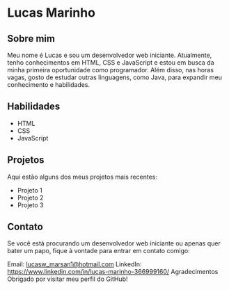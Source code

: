 # Lucas Marinho
## Sobre mim
Meu nome é Lucas e sou um desenvolvedor web iniciante. Atualmente, tenho conhecimentos em HTML, CSS e JavaScript e estou em busca da minha primeira oportunidade como programador. Além disso, nas horas vagas, gosto de estudar outras linguagens, como Java, para expandir meu conhecimento e habilidades.

## Habilidades
* HTML
* CSS
* JavaScript

## Projetos
Aqui estão alguns dos meus projetos mais recentes:

* Projeto 1
* Projeto 2
* Projeto 3


## Contato
Se você está procurando um desenvolvedor web iniciante ou apenas quer bater um papo, fique à vontade para entrar em contato comigo:

Email: lucasw_marsan1@hotmail.com
LinkedIn: https://www.linkedin.com/in/lucas-marinho-366999160/
Agradecimentos
Obrigado por visitar meu perfil do GitHub!
